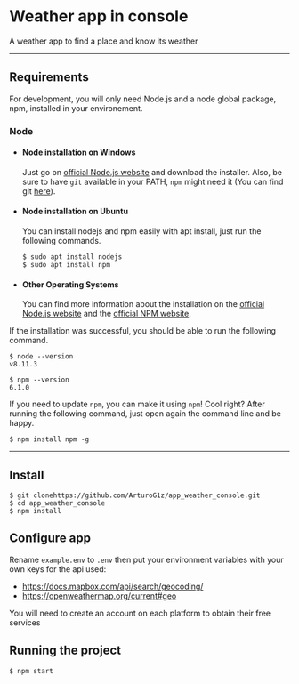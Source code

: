 # Weather app in console

A weather app to find a place and know its weather

---
## Requirements

For development, you will only need Node.js and a node global package, npm, installed in your environement.

### Node
- #### Node installation on Windows

  Just go on [official Node.js website](https://nodejs.org/) and download the installer.
Also, be sure to have `git` available in your PATH, `npm` might need it (You can find git [here](https://git-scm.com/)).

- #### Node installation on Ubuntu

  You can install nodejs and npm easily with apt install, just run the following commands.

      $ sudo apt install nodejs
      $ sudo apt install npm

- #### Other Operating Systems
  You can find more information about the installation on the [official Node.js website](https://nodejs.org/) and the [official NPM website](https://npmjs.org/).

If the installation was successful, you should be able to run the following command.

    $ node --version
    v8.11.3

    $ npm --version
    6.1.0

If you need to update `npm`, you can make it using `npm`! Cool right? After running the following command, just open again the command line and be happy.

    $ npm install npm -g


---

## Install

    $ git clonehttps://github.com/ArturoG1z/app_weather_console.git
    $ cd app_weather_console
    $ npm install

## Configure app

Rename `example.env` to `.env` then put your environment variables with your own keys for the api used:

- https://docs.mapbox.com/api/search/geocoding/
- https://openweathermap.org/current#geo

You will need to create an account on each platform to obtain their free services

## Running the project

    $ npm start

